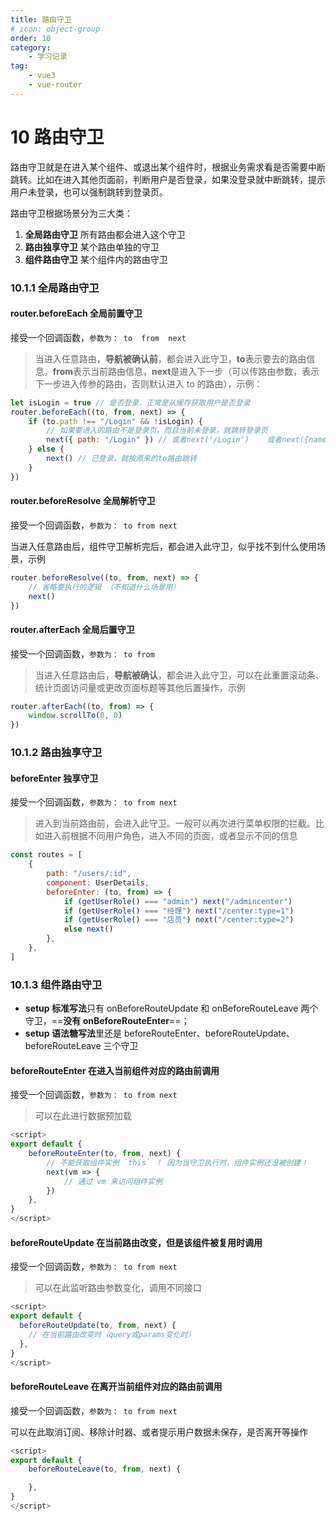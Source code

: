```yaml
---
title: 路由守卫
# icon: object-group
order: 10
category:
    - 学习记录
tag:
    - vue3
    - vue-router
---
```


# 10 路由守卫

路由守卫就是在进入某个组件、或退出某个组件时，根据业务需求看是否需要中断跳转。比如在进入其他页面前，判断用户是否登录，如果没登录就中断跳转，提示用户未登录，也可以强制跳转到登录页。

路由守卫根据场景分为三大类：

1.  **全局路由守卫** 所有路由都会进入这个守卫
2.  **路由独享守卫** 某个路由单独的守卫
3.  **组件路由守卫** 某个组件内的路由守卫

### 10.1.1 全局路由守卫

#### router.beforeEach 全局前置守卫

接受一个回调函数，`参数为： to  from  next`

> 当进入任意路由，**导航被确认前**，都会进入此守卫，**to**表示要去的路由信息，**from**表示当前路由信息，**next**是进入下一步（可以传路由参数，表示下一步进入传参的路由，否则默认进入 to 的路由），示例：

```javascript
let isLogin = true // 是否登录，正常是从缓存获取用户是否登录
router.beforeEach((to, from, next) => {
    if (to.path !== "/Login" && !isLogin) {
        // 如果要进入的路由不是登录页，而且当前未登录，就跳转登录页
        next({ path: "/Login" }) // 或者next('/Login')    或者next({name: 'Login'})    或者 return {name: 'Login'}  等等，都可以
    } else {
        next() // 已登录，就按原来的to路由跳转
    }
})
```

#### router.beforeResolve 全局解析守卫

接受一个回调函数，`参数为： to from next`

当进入任意路由后，组件守卫解析完后，都会进入此守卫，似乎找不到什么使用场景，示例

```javascript
router.beforeResolve((to, from, next) => {
    // 省略要执行的逻辑 （不知道什么场景用）
    next()
})
```

#### router.afterEach 全局后置守卫

接受一个回调函数，`参数为： to from `

> 当进入任意路由后，**导航被确认**，都会进入此守卫，可以在此重置滚动条、统计页面访问量或更改页面标题等其他后置操作，示例

```javascript
router.afterEach((to, from) => {
    window.scrollTo(0, 0)
})
```

### 10.1.2 路由独享守卫

#### beforeEnter 独享守卫

接受一个回调函数，`参数为： to from next`

> 进入到当前路由前，会进入此守卫。一般可以再次进行菜单权限的拦截。比如进入前根据不同用户角色，进入不同的页面，或者显示不同的信息

```javascript
const routes = [
    {
        path: "/users/:id",
        component: UserDetails,
        beforeEnter: (to, from) => {
            if (getUserRole() === "admin") next("/admincenter")
            if (getUserRole() === "经理") next("/center:type=1")
            if (getUserRole() === "店员") next("/center:type=2")
            else next()
        },
    },
]
```

### 10.1.3 组件路由守卫

-   **setup 标准写法**只有 onBeforeRouteUpdate 和 onBeforeRouteLeave 两个守卫，==**没有 onBeforeRouteEnter**==；
-   **setup 语法糖写法**里还是 beforeRouteEnter、beforeRouteUpdate、beforeRouteLeave 三个守卫

#### beforeRouteEnter 在进入当前组件对应的路由前调用

接受一个回调函数，`参数为： to from next`

> 可以在此进行数据预加载

```javascript
<script>
export default {
 	beforeRouteEnter(to, from, next) {
    	// 不能获取组件实例 `this` ！ 因为当守卫执行时，组件实例还没被创建！
		next(vm => {
        	// 通过 vm 来访问组件实例
    	})
  	},
}
</script>
```

#### beforeRouteUpdate 在当前路由改变，但是该组件被复用时调用

接受一个回调函数，`参数为： to from next`

> 可以在此监听路由参数变化，调用不同接口

```javascript
<script>
export default {
  beforeRouteUpdate(to, from, next) {
    // 在当前路由改变时（query或params变化时）
  },
}
</script>
```

#### beforeRouteLeave 在离开当前组件对应的路由前调用

接受一个回调函数，`参数为： to from next`

可以在此取消订阅、移除计时器、或者提示用户数据未保存，是否离开等操作

```javascript
<script>
export default {
	beforeRouteLeave(to, from, next) {

	},
}
</script>
```
